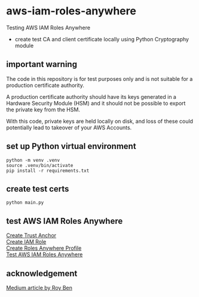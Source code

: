 # aws-iam-roles-anywhere
Testing AWS IAM Roles Anywhere
* create test CA and client certificate locally using Python Cryptography module

## important warning
The code in this repository is for test purposes only and is not suitable for a production certificate authority. 

A production certificate authority should have its keys generated in a Hardware Security Module (HSM) and it should not be possible to export the private key from the HSM.

With this code, private keys are held locally on disk, and loss of these could potentially lead to takeover of your AWS Accounts.

## set up Python virtual environment
```
python -m venv .venv
source .venv/bin/activate
pip install -r requirements.txt
```

## create test certs
```
python main.py
```

## test AWS IAM Roles Anywhere
[Create Trust Anchor](docs/TRUST_ANCHOR.md)  
[Create IAM Role](docs/IAM_ROLE.md)  
[Create Roles Anywhere Profile](docs/PROFILE.md)  
[Test AWS IAM Roles Anywhere](docs/TEST.md)  

## acknowledgement
[Medium article by Roy Ben](https://medium.com/cyberark-engineering/calling-aws-services-from-your-on-premises-servers-using-iam-roles-anywhere-3e335ed648be)